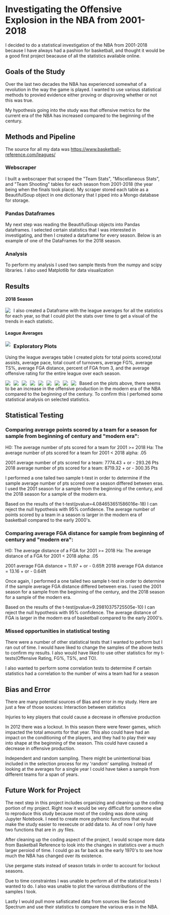 # Investigating the Offensive Explosion in the NBA from 2001-2018

I decided to do a statistical investigation of the NBA from 2001-2018 because I have always had a pashion for basketball, and thought it would be a good first project beacause of all the statistics available online. 


## Goals of the Study

Over the last two decades the NBA has experienced somewhat of a revolution in the way the game is played. I wanted to use various statistical methods to provied evidence either proving or disproving whether or not this was true. 

My hypothesis going into the study was that offensive metrics for the current era of the NBA has increased compared to the beginning of the century. 

## Methods and Pipeline
The source for all my data was https://www.basketball-reference.com/leagues/ 

### Webscraper
I built a webscraper that scraped the "Team Stats", "Miscellaneous Stats", and "Team Shooting" tables for each season from 2001-2018 (the year being when the finals took place). My scraper stored each table as a BeautifulSoup object in one dictionary that I piped into a Mongo database for storage. 

### Pandas Dataframes
My next step was reading the BeautifulSoup objects into Pandas dataframes. I selected certain statistics that I was interested in investigating, and then I created a dataframe for every season. 
Below is an example of one of the DataFrames for the 2018 season.

### Analysis
To perform my analysis I used two sample ttests from the numpy and scipy libraries. I also used Matplotlib for data visualization 

## Results
#### 2018 Season
<img src="imgs/table_example.png"
    style="float: left; margin-right: 10px;" />

I also created a Dataframe with the league averages for all the statistics for each year, so that I could plot the stats over time to get a visual of the trends in each statistic. 

#### League Averages 
<img src="imgs/League_averages.png"
    style="float: left; margin-right: 10px;" />


### Exploratory Plots
Using the league averages table I created plots for total points scored,total assists, average pace, total count of turnovers, average FG%, average TS%, average FGA distance, percent of FGA from 3, and the average offensive rating for the entire league over each season. 

<img src="imgs/Total_points.png"
    style="float: left; margin-right: 10px;" />

<img src="imgs/Assist_totals.png"
    style="float: left; margin-right: 10px;" />

<img src="imgs/Pace.png"
    style="float: left; margin-right: 10px;" />

<img src="imgs/Turnovers.png"
    style="float: left; margin-right: 10px;" />

<img src="imgs/FGp.png"
    style="float: left; margin-right: 10px;" />

<img src="imgs/TSp.png"
    style="float: left; margin-right: 10px;" />

<img src="imgs/FGDistance.png"
    style="float: left; margin-right: 10px;" />

<img src="imgs/FG_from3.png"
    style="float: left; margin-right: 10px;" />

<img src="imgs/ORtg.png"
    style="float: left; margin-right: 10px;" />



Based on the plots above, there seems to be an increase in the offensive production in the modern era of the NBA compared to the beginning of the century. To confirm this I perfomed some statistical analysis on selected statistics. 

## Statistical Testing

### Comparing average points scored by a team for a season for sample from beginning of century and "modern era":
H0: The average number of pts scored for a team for 2001 >= 2018
Ha: The average number of pts scored for a team for 2001 < 2018
alpha: .05

2001 average number of pts scored for a team: 7774.43 + or - 293.26 Pts
2018 average number of pts scored for a team: 8719.32 + or - 300.35 Pts

 I performed a one tailed two sample t-test in order to determine if the sample average number of pts scored over a season differed between eras. I used the 2001 season for a sample from the beginning of the century, and the 2018 season for a sample of the modern era. 

Based on the results of the t-test(pvalue=4.084653651586016e-18) I can reject the null hypothesis with 95% confidence. The average number of points scored by a team in a season is larger in the modern era of basketball compared to the early 2000's.

 

### Comparing average FGA distance for sample from beginning of century and "modern era": 
H0: The average distance of a FGA for 2001 >= 2018
Ha: The average distance of a FGA for 2001 < 2018
alpha: .05

2001 average FGA distance = 11.97 + or - 0.65ft
2018 average FGA distance = 13.16 + or - 0.64ft

Once again, I performed a one tailed two sample t-test in order to determine if the sample average FGA distance differed between eras. I used the 2001 season for a sample from the beginning of the century, and the 2018 season for a sample of the modern era. 

Based on the results of the t-test(pvalue=9.29810375725505e-10) I can reject the null hypothesis with 95% confidence. The average distance of FGA is larger in the modern era of basketball compared to the early 2000's.

### Missed opportunities in statistical testing
There were a number of other statistical tests that I wanted to perform but I ran out of time. I would have liked to change the samples of the above tests to confirm my results. I also would have liked to use other statistics for my t-tests(Offensive Rating, FG%, TS%, and TO).

I also wanted to perform some correlation tests to determine if certain statistics had a correlation to the number of wins a team had for a season

## Bias and Error
There are many potential sources of Bias and error in my study. Here are just a few of those sources:
Interaction between statistics

Injuries to key players that could cause a decrease in offensive production

In 2012 there was a lockout. In this season there were fewer games, which impacted the total amounts for that year. This also could have had an impact on the conditioning of the players, and they had to play their way into shape at the beginning of the season. This could have caused a decrease in offensive production.

Independent and random sampling. There might be unintentional bias included in the selection process for my 'random' sampling. Instead of looking at the averages for a single year I could have taken a sample from different teams for a span of years. 


## Future Work for Project
The next step in this project includes organizing and cleaning up the coding portion of my project. Right now it would be very difficult for someone else to reproduce this study because most of the coding was done using Jupyter Notebook. I need to create more pythonic functions that would make the study easier to reexecute or add data to. As of now I only have two functions that are in .py files. 

After cleaning up the coding aspect of the project, I would scrape more data from Basketball Reference to look into the changes in statistics over a much larger peroiod of time. I could go as far back as the early 1970's to see how much the NBA has changed over its existence.

Use pergame stats instead of season totals in order to account for lockout seasons. 

Due to time constraintes I was unable to perform all of the statistical tests I wanted to do. I also was unable to plot the various distributions of the samples I took. 

Lastly I would pull more safisticated data from sources like Second Spectrum and use their statistics to compare the various eras in the NBA.